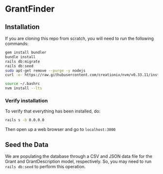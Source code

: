 # GrantFinder
## Installation

If you are cloning this repo from scratch, you will need to run the following commands:

```sh
gem install bundler
bundle install
rails db:migrate
rails db:seed
sudo apt-get remove --purge -y nodejs
curl -o- https://raw.githubusercontent.com/creationix/nvm/v0.33.11/install.sh | bash

source ~/.bashrc
nvm install --lts
```

### Verify installation

To verify that everything has been installed, do:

```sh
rails s -b 0.0.0.0
```

Then open up a web browser and go to `localhost:3000`

## Seed the Data

We are populating the database through a CSV and JSON data file for the Grant and GrantDescription model, respectively. So, you may need to run `rails db:seed` to perform this operation.
